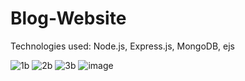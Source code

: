# Blog-Website
Technologies used: Node.js, Express.js, MongoDB, ejs



![1b](https://user-images.githubusercontent.com/60578475/171161740-55ab155a-b9de-4c22-8639-95cd49764a21.PNG)
![2b](https://user-images.githubusercontent.com/60578475/171161778-275311fd-f5c7-4fb2-bfad-fc719f5eb02f.PNG)
![3b](https://user-images.githubusercontent.com/60578475/171161820-61ad287c-88c7-4159-af89-946a4c56c612.PNG)
![image](https://user-images.githubusercontent.com/60578475/171161618-8fcef033-603e-491f-ae75-76879d495262.png)


